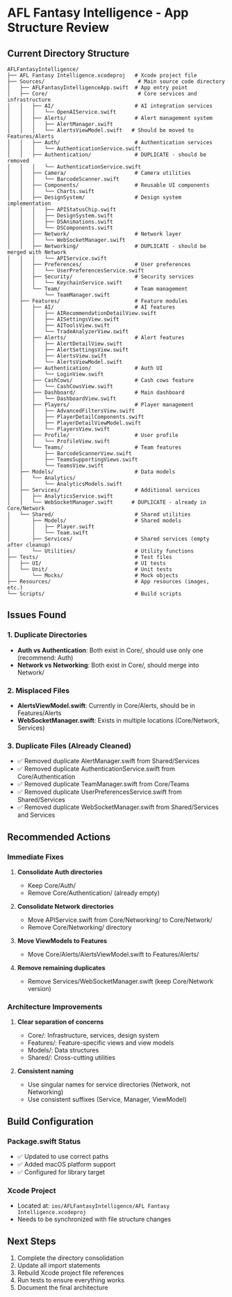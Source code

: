 # AFL Fantasy Intelligence - App Structure Review

## Current Directory Structure

```
AFLFantasyIntelligence/
├── AFL Fantasy Intelligence.xcodeproj   # Xcode project file
├── Sources/                              # Main source code directory
│   ├── AFLFantasyIntelligenceApp.swift  # App entry point
│   ├── Core/                             # Core services and infrastructure
│   │   ├── AI/                          # AI integration services
│   │   │   └── OpenAIService.swift
│   │   ├── Alerts/                      # Alert management system
│   │   │   ├── AlertManager.swift
│   │   │   └── AlertsViewModel.swift   # Should be moved to Features/Alerts
│   │   ├── Auth/                        # Authentication services
│   │   │   └── AuthenticationService.swift
│   │   ├── Authentication/              # DUPLICATE - should be removed
│   │   │   └── AuthenticationService.swift
│   │   ├── Camera/                      # Camera utilities
│   │   │   └── BarcodeScanner.swift
│   │   ├── Components/                  # Reusable UI components
│   │   │   └── Charts.swift
│   │   ├── DesignSystem/                # Design system implementation
│   │   │   ├── APIStatusChip.swift
│   │   │   ├── DesignSystem.swift
│   │   │   ├── DSAnimations.swift
│   │   │   └── DSComponents.swift
│   │   ├── Network/                     # Network layer
│   │   │   └── WebSocketManager.swift
│   │   ├── Networking/                  # DUPLICATE - should be merged with Network
│   │   │   └── APIService.swift
│   │   ├── Preferences/                 # User preferences
│   │   │   └── UserPreferencesService.swift
│   │   ├── Security/                    # Security services
│   │   │   └── KeychainService.swift
│   │   └── Team/                        # Team management
│   │       └── TeamManager.swift
│   ├── Features/                        # Feature modules
│   │   ├── AI/                          # AI features
│   │   │   ├── AIRecommendationDetailView.swift
│   │   │   ├── AISettingsView.swift
│   │   │   ├── AIToolsView.swift
│   │   │   └── TradeAnalyzerView.swift
│   │   ├── Alerts/                      # Alert features
│   │   │   ├── AlertDetailView.swift
│   │   │   ├── AlertSettingsView.swift
│   │   │   ├── AlertsView.swift
│   │   │   └── AlertsViewModel.swift
│   │   ├── Authentication/              # Auth UI
│   │   │   └── LoginView.swift
│   │   ├── CashCows/                    # Cash cows feature
│   │   │   └── CashCowsView.swift
│   │   ├── Dashboard/                   # Main dashboard
│   │   │   └── DashboardView.swift
│   │   ├── Players/                     # Player management
│   │   │   ├── AdvancedFiltersView.swift
│   │   │   ├── PlayerDetailComponents.swift
│   │   │   ├── PlayerDetailViewModel.swift
│   │   │   └── PlayersView.swift
│   │   ├── Profile/                     # User profile
│   │   │   └── ProfileView.swift
│   │   └── Teams/                       # Team features
│   │       ├── BarcodeScannerView.swift
│   │       ├── TeamsSupportingViews.swift
│   │       └── TeamsView.swift
│   ├── Models/                          # Data models
│   │   └── Analytics/
│   │       └── AnalyticsModels.swift
│   ├── Services/                        # Additional services
│   │   ├── AnalyticsService.swift
│   │   └── WebSocketManager.swift      # DUPLICATE - already in Core/Network
│   └── Shared/                          # Shared utilities
│       ├── Models/                      # Shared models
│       │   ├── Player.swift
│       │   └── Team.swift
│       ├── Services/                    # Shared services (empty after cleanup)
│       └── Utilities/                   # Utility functions
├── Tests/                               # Test files
│   ├── UI/                              # UI tests
│   └── Unit/                            # Unit tests
│       └── Mocks/                       # Mock objects
├── Resources/                           # App resources (images, etc.)
└── Scripts/                             # Build scripts

```

## Issues Found

### 1. Duplicate Directories
- **Auth vs Authentication**: Both exist in Core/, should use only one (recommend: Auth)
- **Network vs Networking**: Both exist in Core/, should merge into Network/

### 2. Misplaced Files
- **AlertsViewModel.swift**: Currently in Core/Alerts, should be in Features/Alerts
- **WebSocketManager.swift**: Exists in multiple locations (Core/Network, Services)

### 3. Duplicate Files (Already Cleaned)
- ✅ Removed duplicate AlertManager.swift from Shared/Services
- ✅ Removed duplicate AuthenticationService.swift from Core/Authentication
- ✅ Removed duplicate TeamManager.swift from Core/Teams
- ✅ Removed duplicate UserPreferencesService.swift from Shared/Services
- ✅ Removed duplicate WebSocketManager.swift from Shared/Services and Services

## Recommended Actions

### Immediate Fixes
1. **Consolidate Auth directories**
   - Keep Core/Auth/
   - Remove Core/Authentication/ (already empty)

2. **Consolidate Network directories**
   - Move APIService.swift from Core/Networking/ to Core/Network/
   - Remove Core/Networking/ directory

3. **Move ViewModels to Features**
   - Move Core/Alerts/AlertsViewModel.swift to Features/Alerts/

4. **Remove remaining duplicates**
   - Remove Services/WebSocketManager.swift (keep Core/Network version)

### Architecture Improvements
1. **Clear separation of concerns**
   - Core/: Infrastructure, services, design system
   - Features/: Feature-specific views and view models
   - Models/: Data structures
   - Shared/: Cross-cutting utilities

2. **Consistent naming**
   - Use singular names for service directories (Network, not Networking)
   - Use consistent suffixes (Service, Manager, ViewModel)

## Build Configuration

### Package.swift Status
- ✅ Updated to use correct paths
- ✅ Added macOS platform support
- ✅ Configured for library target

### Xcode Project
- Located at: `ios/AFLFantasyIntelligence/AFL Fantasy Intelligence.xcodeproj`
- Needs to be synchronized with file structure changes

## Next Steps

1. Complete the directory consolidation
2. Update all import statements
3. Rebuild Xcode project file references
4. Run tests to ensure everything works
5. Document the final architecture
